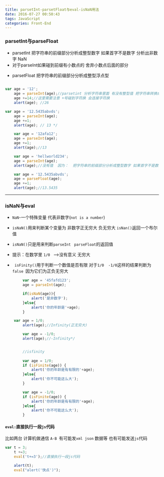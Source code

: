 ```yaml
---
title: parsetInt-parsetFloat与eval-isNaN用法
date: 2016-07-27 00:50:43
tags: JavaScript
categories: Front-End
---
```


### parsetInt与parseFloat

- parsetInt   把字符串的前缀部分分析成整型数字 如果首字不是数字 分析出非数字 NaN
- 对于parseInt如果碰到前缀有小数点的 舍弃小数点后面的部分
<!--more-->	
- parsetFloat  把字符串的前缀部分分析成整型浮点型

```javascript
	
var age = '12';
	age = parseInt(age);//parsetint 分析字符串里面 有没有整型值 把字符串转换成整型  
	age +=14;//这里需要注意 +号碰到字符换 会连接字符换
	alert(age); //26 
```
    
```javascript
var age = '12.5435abvds';
	age = parseInt(age);
	age +=1;
	alert(age); // 13 */
```
```javascript
	var age = '12afa12';
	age = parseInt(age);
	age +=1;
	alert(age);//13
```
```javascript
 	var age = 'hellworld234';
 	age = parseInt(age);
 	alert(age);//没有值  因为：  把字符串的前缀部分分析成整型数字 如果首字不是数字 分析出非数字 NaN*/
```

```javascript
 	var age = '12.5435abvds';
	age = parseFloat(age);
	age +=1;
	alert(age);//13.5435
  ```
    
---
    
 ### isNaN与eval
    
  - `NaN`-一个特殊变量 代表非数字(`not is a number`)

-  `isNaN()`用来判断某个变量为 非数字正无穷大 负无穷大  `isNan()`返回一个布尔值

- `isNaN()`只是用来判断`parseInt` ` parseFloat`的返回值

-  提示：在数学里 `1/0 ` -->没有意义 无穷大

- ` isFinity()`用于判断一个数值是否有限 对于`1/0  -1/0`这样的结果判断为`false `因为它们为正负无穷大


```javascript
		var age = '45fafd123';
		age = parseInt(age);

		if(isNaN(age)){
			alert('是非数字');
		}else{
			alert('你的年龄是'+age);
		}

```

```javascript
	var age = 1/0;
		alert(age);//Infinity(正无穷大)

		var age = -1/0;
		alert(age);//-Infinity*/
```

```javascript

		//isfinity  
		
		var age = 1/0;
		if (isFinite(age)) {
			alert('你的年龄是有有限的'+age);
		}else{
			alert('你不可能这么大');
		}

		var age = -1/0;
		if (isFinite(age)) {
			alert('你的年龄是有有限的'+age);
		}else{
			alert('你不可能这么大');
		}
```

#### `eval:`直接执行一段`js`代码

比如两台 计算机做通信 `A-B `有可能发`xml json` 数据等  也有可能发送`js`代码
    
```javascript
var t = 3;
	t +=3;
	eval('t+=3');//直接执行一段js代码

	alert(t);
	eval("alert('快点')");
  ```
    
